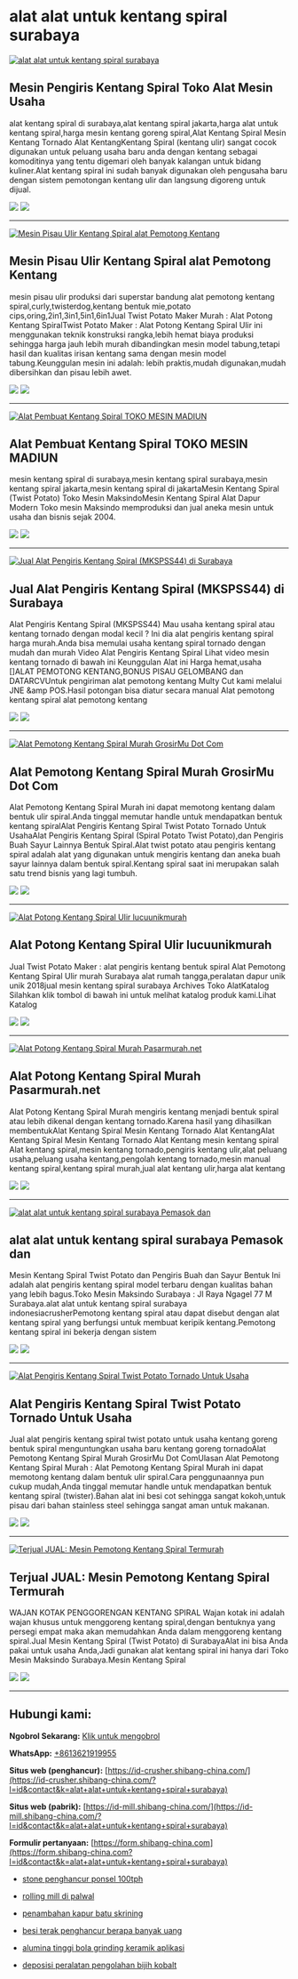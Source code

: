 # alat alat untuk kentang spiral surabaya

<a href="https://swt.shibang-china.com/?l=id&img&k=alat+alat+untuk+kentang+spiral+surabaya" target="_blank">![alat alat untuk kentang spiral surabaya](http://static.shibang-china.com/all-800x300/791.jpg)</a>

## Mesin Pengiris Kentang Spiral Toko Alat Mesin Usaha
alat kentang spiral di surabaya,alat kentang spiral jakarta,harga alat untuk kentang spiral,harga mesin kentang goreng spiral,Alat Kentang Spiral Mesin Kentang Tornado Alat KentangKentang Spiral (kentang ulir) sangat cocok digunakan untuk peluang usaha baru anda dengan kentang sebagai komoditinya yang tentu digemari oleh banyak kalangan untuk bidang kuliner.Alat kentang spiral ini sudah banyak digunakan oleh pengusaha baru dengan sistem pemotongan kentang ulir dan langsung digoreng untuk dijual.


<a href="https://whatsapp.shibangsoft.com/WhatsApp.php" target="_blank" title="WhatsApp">![](http://static.shibang-china.com/icon/whatsapp.png)</a> <a href="https://swt.shibang-china.com/?l=id&icon&k=alat+alat+untuk+kentang+spiral+surabaya" target="_blank">![](http://static.shibang-china.com/icon/chat-id.png)</a>

---

<a href="https://swt.shibang-china.com/?l=id&img&k=alat+alat+untuk+kentang+spiral+surabaya" target="_blank">![Mesin Pisau Ulir Kentang Spiral alat Pemotong Kentang](http://static.shibang-china.com/all-800x300/616.jpg)</a>

## Mesin Pisau Ulir Kentang Spiral alat Pemotong Kentang
mesin pisau ulir produksi dari superstar bandung alat pemotong kentang spiral,curly,twisterdog,kentang bentuk mie,potato cips,oring,2in1,3in1,5in1,6in1Jual Twist Potato Maker Murah : Alat Potong Kentang SpiralTwist Potato Maker : Alat Potong Kentang Spiral Ulir ini menggunakan teknik konstruksi rangka,lebih hemat biaya produksi sehingga harga jauh lebih murah dibandingkan mesin model tabung,tetapi hasil dan kualitas irisan kentang sama dengan mesin model tabung.Keunggulan mesin ini adalah: lebih praktis,mudah digunakan,mudah dibersihkan dan pisau lebih awet.


<a href="https://whatsapp.shibangsoft.com/WhatsApp.php" target="_blank" title="WhatsApp">![](http://static.shibang-china.com/icon/whatsapp.png)</a> <a href="https://swt.shibang-china.com/?l=id&icon&k=alat+alat+untuk+kentang+spiral+surabaya" target="_blank">![](http://static.shibang-china.com/icon/chat-id.png)</a>

---

<a href="https://swt.shibang-china.com/?l=id&img&k=alat+alat+untuk+kentang+spiral+surabaya" target="_blank">![Alat Pembuat Kentang Spiral TOKO MESIN MADIUN](http://static.shibang-china.com/all-800x300/619.jpg)</a>

## Alat Pembuat Kentang Spiral TOKO MESIN MADIUN
mesin kentang spiral di surabaya,mesin kentang spiral surabaya,mesin kentang spiral jakarta,mesin kentang spiral di jakartaMesin Kentang Spiral (Twist Potato) Toko Mesin MaksindoMesin Kentang Spiral Alat Dapur Modern Toko mesin Maksindo memproduksi dan jual aneka mesin untuk usaha dan bisnis sejak 2004.


<a href="https://whatsapp.shibangsoft.com/WhatsApp.php" target="_blank" title="WhatsApp">![](http://static.shibang-china.com/icon/whatsapp.png)</a> <a href="https://swt.shibang-china.com/?l=id&icon&k=alat+alat+untuk+kentang+spiral+surabaya" target="_blank">![](http://static.shibang-china.com/icon/chat-id.png)</a>

---

<a href="https://swt.shibang-china.com/?l=id&img&k=alat+alat+untuk+kentang+spiral+surabaya" target="_blank">![Jual Alat Pengiris Kentang Spiral (MKSPSS44) di Surabaya](http://static.shibang-china.com/all-800x300/1456.jpg)</a>

## Jual Alat Pengiris Kentang Spiral (MKSPSS44) di Surabaya
Alat Pengiris Kentang Spiral (MKSPSS44) Mau usaha kentang spiral atau kentang tornado dengan modal kecil ? Ini dia alat pengiris kentang spiral harga murah.Anda bisa memulai usaha kentang spiral tornado dengan mudah dan murah Video Alat Pengiris Kentang Spiral Lihat video mesin kentang tornado di bawah ini Keunggulan Alat ini Harga hemat,usaha []ALAT PEMOTONG KENTANG,BONUS PISAU GELOMBANG dan DATARCVUntuk pengiriman alat pemotong kentang Multy Cut kami melalui JNE &amp POS.Hasil potongan bisa diatur secara manual Alat pemotong kentang spiral alat pemotong kentang


<a href="https://whatsapp.shibangsoft.com/WhatsApp.php" target="_blank" title="WhatsApp">![](http://static.shibang-china.com/icon/whatsapp.png)</a> <a href="https://swt.shibang-china.com/?l=id&icon&k=alat+alat+untuk+kentang+spiral+surabaya" target="_blank">![](http://static.shibang-china.com/icon/chat-id.png)</a>

---

<a href="https://swt.shibang-china.com/?l=id&img&k=alat+alat+untuk+kentang+spiral+surabaya" target="_blank">![Alat Pemotong Kentang Spiral Murah GrosirMu Dot Com](http://static.shibang-china.com/all-800x300/1392.jpg)</a>

## Alat Pemotong Kentang Spiral Murah GrosirMu Dot Com
Alat Pemotong Kentang Spiral Murah ini dapat memotong kentang dalam bentuk ulir spiral.Anda tinggal memutar handle untuk mendapatkan bentuk kentang spiralAlat Pengiris Kentang Spiral Twist Potato Tornado Untuk UsahaAlat Pengiris Kentang Spiral (Spiral Potato Twist Potato),dan Pengiris Buah Sayur Lainnya Bentuk Spiral.Alat twist potato atau pengiris kentang spiral adalah alat yang digunakan untuk mengiris kentang dan aneka buah sayur lainnya dalam bentuk spiral.Kentang spiral saat ini merupakan salah satu trend bisnis yang lagi tumbuh.


<a href="https://whatsapp.shibangsoft.com/WhatsApp.php" target="_blank" title="WhatsApp">![](http://static.shibang-china.com/icon/whatsapp.png)</a> <a href="https://swt.shibang-china.com/?l=id&icon&k=alat+alat+untuk+kentang+spiral+surabaya" target="_blank">![](http://static.shibang-china.com/icon/chat-id.png)</a>

---

<a href="https://swt.shibang-china.com/?l=id&img&k=alat+alat+untuk+kentang+spiral+surabaya" target="_blank">![Alat Potong Kentang Spiral Ulir lucuunikmurah](http://static.shibang-china.com/all-800x300/951.jpg)</a>

## Alat Potong Kentang Spiral Ulir lucuunikmurah
Jual Twist Potato Maker : alat pengiris kentang bentuk spiral Alat Pemotong Kentang Spiral Ulir murah Surabaya alat rumah tangga,peralatan dapur unik unik 2018jual mesin kentang spiral surabaya Archives Toko AlatKatalog Silahkan klik tombol di bawah ini untuk melihat katalog produk kami.Lihat Katalog


<a href="https://whatsapp.shibangsoft.com/WhatsApp.php" target="_blank" title="WhatsApp">![](http://static.shibang-china.com/icon/whatsapp.png)</a> <a href="https://swt.shibang-china.com/?l=id&icon&k=alat+alat+untuk+kentang+spiral+surabaya" target="_blank">![](http://static.shibang-china.com/icon/chat-id.png)</a>

---

<a href="https://swt.shibang-china.com/?l=id&img&k=alat+alat+untuk+kentang+spiral+surabaya" target="_blank">![Alat Potong Kentang Spiral Murah Pasarmurah.net](http://static.shibang-china.com/all-800x300/467.jpg)</a>

## Alat Potong Kentang Spiral Murah Pasarmurah.net
Alat Potong Kentang Spiral Murah mengiris kentang menjadi bentuk spiral atau lebih dikenal dengan kentang tornado.Karena hasil yang dihasilkan membentukAlat Kentang Spiral Mesin Kentang Tornado Alat KentangAlat Kentang Spiral Mesin Kentang Tornado Alat Kentang mesin kentang spiral Alat kentang spiral,mesin kentang tornado,pengiris kentang ulir,alat peluang usaha,peluang usaha kentang,pengolah kentang tornado,mesin manual kentang spiral,kentang spiral murah,jual alat kentang ulir,harga alat kentang


<a href="https://whatsapp.shibangsoft.com/WhatsApp.php" target="_blank" title="WhatsApp">![](http://static.shibang-china.com/icon/whatsapp.png)</a> <a href="https://swt.shibang-china.com/?l=id&icon&k=alat+alat+untuk+kentang+spiral+surabaya" target="_blank">![](http://static.shibang-china.com/icon/chat-id.png)</a>

---

<a href="https://swt.shibang-china.com/?l=id&img&k=alat+alat+untuk+kentang+spiral+surabaya" target="_blank">![alat alat untuk kentang spiral surabaya Pemasok dan](http://static.shibang-china.com/all-800x300/319.jpg)</a>

## alat alat untuk kentang spiral surabaya Pemasok dan
Mesin Kentang Spiral Twist Potato dan Pengiris Buah dan Sayur Bentuk Ini adalah alat pengiris kentang spiral model terbaru dengan kualitas bahan yang lebih bagus.Toko Mesin Maksindo Surabaya : Jl Raya Ngagel 77 M Surabaya.alat alat untuk kentang spiral surabaya indonesiacrusherPemotong kentang spiral atau dapat disebut dengan alat kentang spiral yang berfungsi untuk membuat keripik kentang.Pemotong kentang spiral ini bekerja dengan sistem


<a href="https://whatsapp.shibangsoft.com/WhatsApp.php" target="_blank" title="WhatsApp">![](http://static.shibang-china.com/icon/whatsapp.png)</a> <a href="https://swt.shibang-china.com/?l=id&icon&k=alat+alat+untuk+kentang+spiral+surabaya" target="_blank">![](http://static.shibang-china.com/icon/chat-id.png)</a>

---

<a href="https://swt.shibang-china.com/?l=id&img&k=alat+alat+untuk+kentang+spiral+surabaya" target="_blank">![Alat Pengiris Kentang Spiral Twist Potato Tornado Untuk Usaha](http://static.shibang-china.com/all-800x300/1332.jpg)</a>

## Alat Pengiris Kentang Spiral Twist Potato Tornado Untuk Usaha
Jual alat pengiris kentang spiral twist potato untuk usaha kentang goreng bentuk spiral menguntungkan usaha baru kentang goreng tornadoAlat Pemotong Kentang Spiral Murah GrosirMu Dot ComUlasan Alat Pemotong Kentang Spiral Murah : Alat Pemotong Kentang Spiral Murah ini dapat memotong kentang dalam bentuk ulir spiral.Cara penggunaannya pun cukup mudah,Anda tinggal memutar handle untuk mendapatkan bentuk kentang spiral (twister).Bahan alat ini besi cot sehingga sangat kokoh,untuk pisau dari bahan stainless steel sehingga sangat aman untuk makanan.


<a href="https://whatsapp.shibangsoft.com/WhatsApp.php" target="_blank" title="WhatsApp">![](http://static.shibang-china.com/icon/whatsapp.png)</a> <a href="https://swt.shibang-china.com/?l=id&icon&k=alat+alat+untuk+kentang+spiral+surabaya" target="_blank">![](http://static.shibang-china.com/icon/chat-id.png)</a>

---

<a href="https://swt.shibang-china.com/?l=id&img&k=alat+alat+untuk+kentang+spiral+surabaya" target="_blank">![Terjual JUAL: Mesin Pemotong Kentang Spiral Termurah](http://static.shibang-china.com/all-800x300/364.jpg)</a>

## Terjual JUAL: Mesin Pemotong Kentang Spiral Termurah
WAJAN KOTAK PENGGORENGAN KENTANG SPIRAL Wajan kotak ini adalah wajan khusus untuk menggoreng kentang spiral,dengan bentuknya yang persegi empat maka akan memudahkan Anda dalam menggoreng kentang spiral.Jual Mesin Kentang Spiral (Twist Potato) di SurabayaAlat ini bisa Anda pakai untuk usaha Anda,Jadi gunakan alat kentang spiral ini hanya dari Toko Mesin Maksindo Surabaya.Mesin Kentang Spiral


<a href="https://whatsapp.shibangsoft.com/WhatsApp.php" target="_blank" title="WhatsApp">![](http://static.shibang-china.com/icon/whatsapp.png)</a> <a href="https://swt.shibang-china.com/?l=id&icon&k=alat+alat+untuk+kentang+spiral+surabaya" target="_blank">![](http://static.shibang-china.com/icon/chat-id.png)</a>

---
## Hubungi kami:

**Ngobrol Sekarang:** [Klik untuk mengobrol](https://swt.shibang-china.com?l=id&contact&k=alat+alat+untuk+kentang+spiral+surabaya)

**WhatsApp:**  [+8613621919955](https://whatsapp.shibangsoft.com/WhatsApp.php)

**Situs web (penghancur):** [https://id-crusher.shibang-china.com/](https://id-crusher.shibang-china.com/?l=id&contact&k=alat+alat+untuk+kentang+spiral+surabaya)

**Situs web (pabrik):** [https://id-mill.shibang-china.com/](https://id-mill.shibang-china.com/?l=id&contact&k=alat+alat+untuk+kentang+spiral+surabaya)

**Formulir pertanyaan:** [https://form.shibang-china.com](https://form.shibang-china.com?l=id&contact&k=alat+alat+untuk+kentang+spiral+surabaya)

* [stone penghancur ponsel 100tph](../34/stone%20penghancur%20ponsel%20100tph.md)

* [rolling mill di palwal](../32/rolling%20mill%20di%20palwal.md)

* [penambahan kapur batu skrining](../40/penambahan%20kapur%20batu%20skrining.md)

* [besi terak penghancur berapa banyak uang](../39/besi%20terak%20penghancur%20berapa%20banyak%20uang.md)

* [alumina tinggi bola grinding keramik aplikasi](../34/alumina%20tinggi%20bola%20grinding%20keramik%20aplikasi.md)

* [deposisi peralatan pengolahan bijih kobalt](../39/deposisi%20peralatan%20pengolahan%20bijih%20kobalt.md)